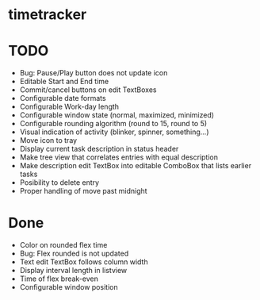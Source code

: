 timetracker
===========

TODO
===========
* Bug: Pause/Play button does not update icon
* Editable Start and End time
* Commit/cancel buttons on edit TextBoxes
* Configurable date formats
* Configurable Work-day length
* Configurable window state (normal, maximized, minimized)
* Configurable rounding algorithm (round to 15, round to 5)
* Visual indication of activity (blinker, spinner, something...)
* Move icon to tray
* Display current task description in status header
* Make tree view that correlates entries with equal description
* Make description edit TextBox into editable ComboBox that lists earlier tasks
* Posibility to delete entry
* Proper handling of move past midnight

Done
===========
* Color on rounded flex time
* Bug: Flex rounded is not updated
* Text edit TextBox follows column width
* Display interval length in listview
* Time of flex break-even
* Configurable window position
